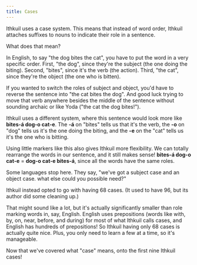 ```yaml
---
title: Cases
---
```


Ithkuil uses a case system. This means that instead of word order, Ithkuil
attaches suffixes to nouns to indicate their role in a sentence.

What does that mean?

In English, to say "the dog bites the cat", you have to put the word in a very
specific order. First, "the dog", since they're the subject (the one doing the
biting). Second, "bites", since it's the verb (the action). Third, "the cat",
since they're the object (the one who is bitten).

If you wanted to switch the roles of subject and object, you'd have to reverse
the sentence into "the cat bites the dog". And good luck trying to move that
verb anywhere besides the middle of the sentence without sounding archaic or
like Yoda ("the cat the dog bites!").

Ithkuil uses a different system, where this sentence would look more like
**bites-á dog-o cat-e**. The **-á** on "bites" tells us that it's the verb, the
**-o** on "dog" tells us it's the one doing the biting, and the **-e** on the
"cat" tells us it's the one who is bitting.

Using little markers like this also gives Ithkuil more flexibility. We can
totally rearrange the words in our sentence, and it still makes sense! **bites-á
dog-o cat-e** = **dog-o cat-e bites-á**, since all the words have the same
roles.

Some languages stop here. They say, "we've got a subject case and an object
case. what else could you possible need?"

Ithkuil instead opted to go with having 68 cases. (It used to have 96, but its
author did some cleaning up.)

That might sound like a lot, but it's actually significantly smaller than role
marking words in, say, English. English uses prepositions (words like with, by,
on, near, before, and during) for most of what Ithkuil calls cases, and English
has hundreds of prepositions! So Ithkuil having only 68 cases is actually quite
nice. Plus, you only need to learn a few at a time, so it's manageable.

Now that we've covered what "case" means, onto the first nine Ithkuil cases!
